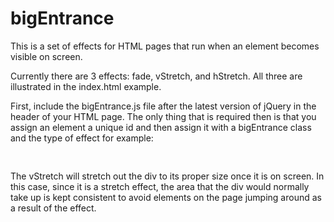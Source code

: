 # bigEntrance

This is a set of effects for HTML pages that run when an element becomes visible on screen.

Currently there are 3 effects: fade, vStretch, and hStretch.  All three are illustrated in the index.html example.

First, include the bigEntrance.js file after the latest version of jQuery in the header of your HTML page. The only thing that is required then is that you assign an element a unique id and then assign it with a bigEntrance class and the type of effect for example:

<pre><div id="box" class="bigEntrance vStretch"></div>  </pre>

The vStretch will stretch out the div to its proper size once it is on screen.  In this case, since it is a stretch effect, the area that the div would normally take up is kept consistent to avoid elements on the page jumping around as a result of the effect. 
